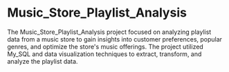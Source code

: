 # Music_Store_Playlist_Analysis
The Music_Store_Playlist_Analysis project focused on analyzing playlist data from a music store to gain insights into customer preferences, popular genres, and 
optimize the store's music offerings.
The project utilized My_SQL and data visualization techniques to extract, transform, and analyze the playlist data.
